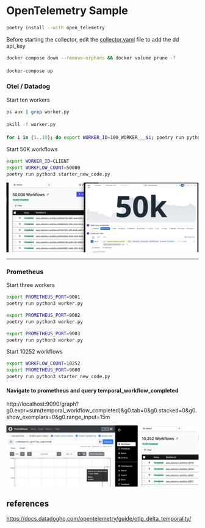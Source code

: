 # OpenTelemetry Sample


``` bash
poetry install --with open_telemetry
```

Before starting the collector, edit the [collector.yaml](collector%2Fcollector.yaml) file to add the dd api_key


```bash
docker compose down --remove-orphans && docker volume prune -f

docker-compose up 

```

### Otel / Datadog


Start ten workers

``` bash
ps aux | grep worker.py

pkill -f worker.py

for i in {1..10}; do export WORKER_ID=100_WORKER___$i; poetry run python3 worker.py & done
```

Start 50K workflows

``` bash
export WORKER_ID=CLIENT
export WORKFLOW_COUNT=50000
poetry run python3 starter_new_code.py
```


![Screenshot 2025-02-19 at 12.32.28.png](Screenshot%202025-02-19%20at%2012.32.28.png)


---


### Prometheus


Start three workers

``` bash
export PROMETHEUS_PORT=9001
poetry run python3 worker.py  
```

``` bash
export PROMETHEUS_PORT=9002
poetry run python3 worker.py  
```

``` bash
export PROMETHEUS_PORT=9003
poetry run python3 worker.py   
```

Start 10252 workflows

``` bash
export WORKFLOW_COUNT=10252
export PROMETHEUS_PORT=9000
poetry run python3 starter_new_code.py
```

#### Navigate to prometheus and query temporal_workflow_completed

http://localhost:9090/graph?g0.expr=sum(temporal_workflow_completed)&g0.tab=0&g0.stacked=0&g0.show_exemplars=0&g0.range_input=15m

![Screenshot 2025-02-18 at 13.55.10.png](Screenshot%202025-02-18%20at%2013.55.10.png)



## references
https://docs.datadoghq.com/opentelemetry/guide/otlp_delta_temporality/


